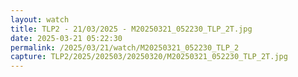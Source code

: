 ```yaml
---
layout: watch
title: TLP2 - 21/03/2025 - M20250321_052230_TLP_2T.jpg
date: 2025-03-21 05:22:30
permalink: /2025/03/21/watch/M20250321_052230_TLP_2
capture: TLP2/2025/202503/20250320/M20250321_052230_TLP_2T.jpg
---
```

